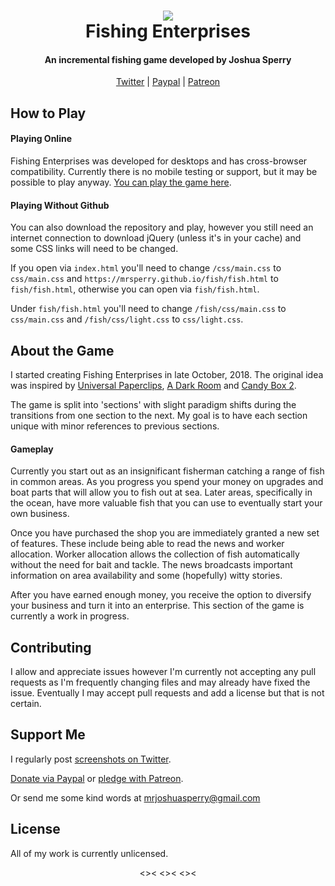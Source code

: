 <h1 align="center">
    <img src="https://puu.sh/CPa8b/2dcefd676a.png">
    <br>
    Fishing Enterprises
</h1>
<h4 align="center">
    An incremental fishing game developed by Joshua Sperry
</h4>
<p align="center">
    <a href="https://twitter.com/FishEnterprises">Twitter</a> |
    <a href="https://www.paypal.me/fishingenterprises">Paypal</a> |
    <a href="https://www.patreon.com/fishingenterprises">Patreon</a>
</p>

## How to Play
#### Playing Online
Fishing Enterprises was developed for desktops and has cross-browser compatibility. Currently there is no mobile testing or support, but it may be possible to play anyway. [You can play the game here](https://mrsperry.github.io/fish/fish.html).

#### Playing Without Github
You can also download the repository and play, however you still need an internet connection to download jQuery (unless it's in your cache) and some CSS links will need to be changed. 

If you open via `index.html` you'll need to change `/css/main.css` to `css/main.css` and `https://mrsperry.github.io/fish/fish.html` to `fish/fish.html`, otherwise you can open via `fish/fish.html`. 

Under `fish/fish.html` you'll need to change `/fish/css/main.css` to `css/main.css` and `/fish/css/light.css` to `css/light.css`.

## About the Game
I started creating Fishing Enterprises in late October, 2018. The original idea was inspired by [Universal Paperclips](http://www.decisionproblem.com/paperclips/), [A Dark Room](http://adarkroom.doublespeakgames.com/) and [Candy Box 2](https://candybox2.github.io/).

The game is split into 'sections' with slight paradigm shifts during the transitions from one section to the next. My goal is to have each section unique with minor references to previous sections.

#### Gameplay
Currently you start out as an insignificant fisherman catching a range of fish in common areas. As you progress you spend your money on upgrades and boat parts that will allow you to fish out at sea. Later areas, specifically in the ocean, have more valuable fish that you can use to eventually start your own business.

Once you have purchased the shop you are immediately granted a new set of features. These include being able to read the news and worker allocation. Worker allocation allows the collection of fish automatically without the need for bait and tackle. The news broadcasts important information on area availability and some (hopefully) witty stories.

After you have earned enough money, you receive the option to diversify your business and turn it into an enterprise. This section of the game is currently a work in progress.

## Contributing
I allow and appreciate issues however I'm currently not accepting any pull requests as I'm frequently changing files and may already have fixed the issue. Eventually I may accept pull requests and add a license but that is not certain.

## Support Me
I regularly post [screenshots on Twitter](https://twitter.com/FishEnterprises).

[Donate via Paypal](https://www.paypal.me/fishingenterprises) or [pledge with Patreon](https://www.patreon.com/fishingenterprises).

Or send me some kind words at mrjoshuasperry@gmail.com

## License
All of my work is currently unlicensed.

<p align="center">
    <>< <>< <><
</p>